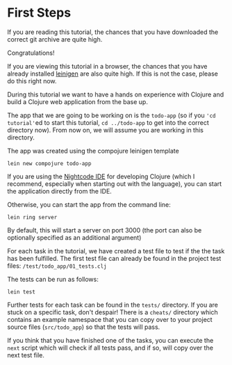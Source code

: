 # First Steps

If you are reading this tutorial, the chances that you have downloaded the correct git archive are quite high. 

Congratulations!

If you are viewing this tutorial in a browser, the chances that you have already installed [leinigen](http://github.com/technomancy/leinigen) are also quite high. If this is not the case, please do this right now.

During this tutorial we want to have a hands on experience with Clojure and build a Clojure web application from the base up.

The app that we are going to be working on is the `todo-app` (so if you `'cd tutorial'`ed to start this tutorial, `cd ../todo-app` to get into the correct directory now). From now on, we will assume you are working in this directory. 
 
The app was created using the compojure leinigen template

    lein new compojure todo-app

If you are using the [Nightcode IDE](https://sekao.net/nightcode/) for developing Clojure (which I recommend, especially when starting out with the language), you can start the application directly from the IDE.

Otherwise, you can start the app from the command line:

    lein ring server

By default, this will start a server on port 3000 (the port can also be optionally specified as an additional argument)

For each task in the tutorial, we have created a test file to test if the the task has been fulfilled. The first test file can already be found in the project test files: `/test/todo_app/01_tests.clj`

The tests can be run as follows:

    lein test

Further tests for each task can be found in the `tests/` directory. If you are stuck on a specific task, don't despair! There is a `cheats/` directory which contains an example namespace that you can copy over to your project source files (`src/todo_app`) so that the tests will pass. 

If you think that you have finished one of the tasks, you can execute the `next` script which will check if all tests pass, and if so, will copy over the next test file.
